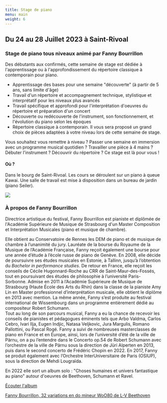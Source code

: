 ```yaml
---
title: Stage de piano
menu: main
weight: 6
---
```

## Du 24 au 28 Juillet 2023 à Saint-Rivoal

### Stage de piano tous niveaux animé par Fanny Bourrillon

Des débutants aux confirmés, cette semaine de stage est dédiée à l'apprentissage ou à l'approfondissement du répertoire classique à contemporain pour piano. 

* Apprentissage des bases pour une semaine "découverte" (à partir de 5 ans, sans limite d'âge)
* Travail d'un répertoire et accompagnement technique, stylistique et interprétatif pour les niveaux plus avancés
* Travail spécifique et approfondi pour l'interprétation d'oeuvres du répertoire et préparation d'un concert
* Découverte ou redécouverte de l'instrument, son fonctionnement, et l'évolution du piano selon les époques
* Répertoire classique à contemporain. Il vous sera proposé un grand choix de pièces adaptées à votre niveau lors de cette semaine de stage.

Vous souhaitez vous remettre à niveau ? Passer une semaine en immersion avec un programme musical quotidien ? Travailler une pièce à 4 mains ? Débuter l'instrument ? Découvrir du répertoire ? Ce stage est là pour vous ! 

#### Où ? 

Dans le bourg de Saint-Rivoal. Les cours se déroulent sur un piano à queue Kawai. Une salle de travail est mise à disposition dans un bureau de jardin (piano Seiler). 

![](/img/kawai.jpeg)

### À propos de Fanny Bourrillon

Directrice artistique du festival, Fanny Bourrillon est pianiste et diplômée de l'Académie Supérieure de Musique de Strasbourg d'un Master Composition et Interprétation Musicales (piano et musique de chambre). 

Elle obtient au Conservatoire de Rennes les DEM de piano et de musique de chambre à l’unanimité du jury. Lauréate de la bourse du Royaume de la Musique de l’Académie Française, Fanny reçoit également une bourse pour une année d’étude à l’école russe de piano de Genève.  En 2008, elle décide de poursuivre ses études musicales en Estonie, à Tallinn, jusqu’à l’obtention du *Bachelor in performance studies*. De retour en France, elle reçoit les conseils de Cécile Hugonnard-Roche au CRR de Saint-Maur-des-Fossés, tout en poursuivant des études de philosophie à l’université Paris-Sorbonne. Admise en 2011 à l’Académie Supérieure de Musique de Strasbourg (Haute École des Arts du Rhin) dans la classe de la pianiste Amy Lin en Master professionnel d’interprétation musicale, elle obtient le diplôme en 2013 avec mention. La même année, Fanny s’est produite au festival international de Wissembourg dans un programme entièrement dédié au compositeur Robert Schumann.\
Tout au long de son parcours musical, Fanny a eu la chance de recevoir les conseils de pianistes et pédagogues éminents tels que Arbo Valdma, Carlos Cebro, Ivari Ilja, Eugen Indjic, Natasa Veljkovic, Jura Margulis, Romano Pallottini, ou Pascal Rogé. Fanny a suivi de nombreuses masterclasses de piano en France et en Europe, ainsi, lors de l’université d’été de la ville de Pärnu, on a pu l’entendre dans le Concerto op.54 de Robert Schumann avec l’orchestre de la ville de Pärnu sous la direction de Jüri Alperten en 2013, puis dans le second concerto de Frédéric Chopin en 2022. En 2017, Fanny se produit également avec l’Orchestre InterUniversitaire de Paris (OSIUP), sous la direction de Mehdi Lougraïda. 

En 2022 elle sort un album solo : "Choses humaines et univers fantastique au piano" autour d'oeuvres de Beethoven, Schumann et Ravel. 

[Écouter l'album](https://www.youtube.com/playlist?list=OLAK5uy_k_ARMTItrku0h3CKtOrCPuRJox2GPz_DE)

[Fanny Bourrillon, 32 variations en do mineur WoO80  de L-V Beethoven](https://www.youtube.com/watch?v=A7jUdk0wv90)

